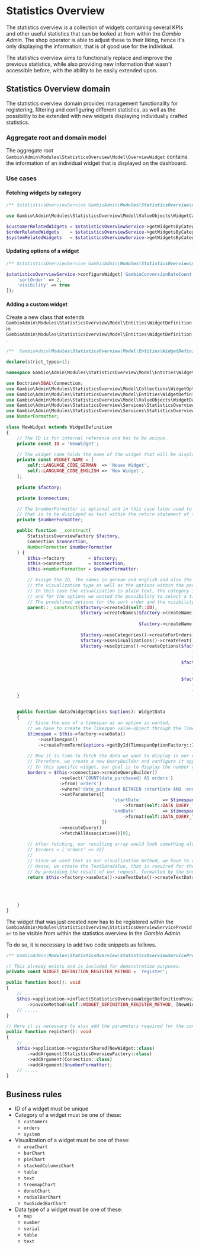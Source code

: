 # Statistics Overview

The statistics overview is a collection of widgets containing several KPIs and other useful statistics that can be
looked at from within the *Gambio Admin*.
The shop operator is able to adjust these to their liking, hence it's only displaying the information, that is of good
use
for the individual.

The statistics overview aims to functionally replace and improve the previous statistics, while also providing new
information that wasn't accessible before, with the ability to be easily extended upon.

## Statistics Overview domain

The statistics overview domain provides management functionality for registering, filtering and configuring different
statistics, as well as the possibility to be extended with new widgets displaying individually crafted
statistics.

### Aggregate root and domain model

The aggregate root `Gambio\Admin\Modules\StatisticsOverview\Model\OverviewWidget` contains the information of an
individual widget that is displayed on the dashboard.

### Use cases

#### Fetching widgets by category

```php
/** $statisticsOverviewService GambioAdmin\Modules\StatisticsOverview\App\StatisticsOverviewService **/

use Gambio\Admin\Modules\StatisticsOverview\Model\ValueObjects\WidgetCategory;

$customerRelatedWidgets = $statisticsOverviewService->getWidgetsByCategory(WidgetCategory::CUSTOMERS);
$orderRelatedWidgets    = $statisticsOverviewService->getWidgetsByCategory(WidgetCategory::ORDERS);
$systemRelatedWidgets   = $statisticsOverviewService->getWidgetsByCategory(WidgetCategory::SYSTEM);

```

#### Updating options of a widget

```php
/** $statisticsOverviewService GambioAdmin\Modules\StatisticsOverview\App\StatisticsOverviewService **/

$statisticsOverviewService->configureWidget('GambioConversionRateCount', [
    'sortOrder' => 2,
    'visibility' => true
]);

```

#### Adding a custom widget

Create a new class that extends `GambioAdmin\Modules\StatisticsOverview\Model\Entities\WidgetDefinition`
in `GambioAdmin\Modules\StatisticsOverview\Model\Entities\WidgetDefinition`.

```php
/**  GambioAdmin\Modules\StatisticsOverview\Model\Entities\WidgetDefinition\NewWidget.php **/

declare(strict_types=1);

namespace Gambio\Admin\Modules\StatisticsOverview\Model\Entities\WidgetDefinition;

use Doctrine\DBAL\Connection;
use Gambio\Admin\Modules\StatisticsOverview\Model\Collections\WidgetOptions;
use Gambio\Admin\Modules\StatisticsOverview\Model\Entities\WidgetDefinition;
use Gambio\Admin\Modules\StatisticsOverview\Model\ValueObjects\WidgetData;
use Gambio\Admin\Modules\StatisticsOverview\Services\StatisticsOverviewFactory;
use Gambio\Admin\Modules\StatisticsOverview\Services\StatisticsOverviewFactory\WidgetOptionFactory\PredefinedOptionFactory\TimespanOptionFactory;
use NumberFormatter;

class NewWidget extends WidgetDefinition
{
    // The ID is for internal reference and has to be unique.
    private const ID = 'NewWidget';

    // The widget name holds the name of the widget that will be displayed in its respective language. 
    private const WIDGET_NAME = [
        self::LANGUAGE_CODE_GERMAN  => 'Neues Widget',
        self::LANGUAGE_CODE_ENGLISH => 'New Widget',
    ];
    
    private $factory;

    private $connection;

    // The $numberFormatter is optional and in this case later used to format a number
    // that is to be displayed as text within the return statement of the data() method.
    private $numberFormatter;

    public function __construct(
        StatisticsOverviewFactory $factory,
        Connection $connection,
        NumberFormatter $numberFormatter
    ) {
        $this->factory         = $factory;
        $this->connection      = $connection;
        $this->numberFormatter = $numberFormatter;

        // Assign the ID, the names in german and english and also the category, 
        // the visualization type as well as the options within the parameters of the parents' constructor.
        // In this case the visualization is plain text, the category is orders 
        // and for the options we wanted the possibility to select a timespan including "Today".
        // The predefined options for the sort order and the visibility checkbox are required.
        parent::__construct($factory->createId(self::ID),
                            $factory->createNames($factory->createName($factory->createLanguageCode(self::LANGUAGE_CODE_GERMAN),
                                                                       self::WIDGET_NAME[self::LANGUAGE_CODE_GERMAN]),
                                                  $factory->createName($factory->createLanguageCode(self::LANGUAGE_CODE_ENGLISH),
                                                                       self::WIDGET_NAME[self::LANGUAGE_CODE_ENGLISH])),
                            $factory->useCategories()->createForOrders(),
                            $factory->useVisualizations()->createText(),
                            $factory->useOptions()->createOptions($factory->useOptions()
                                                                      ->usePredefined()
                                                                      ->createTimespanDropdownIncludingToday($factory),
                                                                  $factory->useOptions()
                                                                      ->usePredefined()
                                                                      ->createSortOrderNumber($factory),
                                                                  $factory->useOptions()
                                                                      ->usePredefined()
                                                                      ->createVisibilityCheckbox($factory)));
    }
    

    public function data(WidgetOptions $options): WidgetData
    {
        // Since the use of a timespan as an option is wanted, 
        // we have to create the Timespan value-object through the TimespanFactory.
        $timespan = $this->factory->useData()
            ->useTimespan()
            ->createFromTerm($options->getById(TimespanOptionFactory::ID)->value());
            
        // Now it is time to fetch the data we want to display in our new widget. 
        // Therefore, we create a new QueryBuilder and configure it appropriately, execute it and fetch the result.
        // In this specific widget, our goal is to display the number of orders within a given timespan.
        $orders = $this->connection->createQueryBuilder()
                    ->select('COUNT(date_purchased) AS orders')
                    ->from('orders')
                    ->where('date_purchased BETWEEN :startDate AND :endDate')
                    ->setParameters([
                                        'startDate'        => $timespan->startDate()
                                            ->format(self::DATA_QUERY_TIMESPAN_FORMAT_START),
                                        'endDate'          => $timespan->endDate()
                                            ->format(self::DATA_QUERY_TIMESPAN_FORMAT_END),
                                    ])
                    ->executeQuery()
                    ->fetchAllAssociative()[0];
                        
        // After fetching, our resulting array would look something along the lines of this:
        // $orders = ['orders' => 42]
        // 
        // Since we used text as our visualization method, we have to create the TextData we want to return.
        // Hence, we create the TextDataValue, that is required for the creation of the TextData, 
        // by providing the result of our request, formatted by the $numberFormatter.
        return $this->factory->useData()->useTextData()->createTextData($this->factory->useData()
                                                                            ->useTextData()
                                                                            ->createValue($this->numberFormatter->format((int)($orders['orders']
                                                                                                                               ??
                                                                                                                               0))));
    }
}
```

The widget that was just created now has to be registered within
the `GambioAdmin\Modules\StatisticsOverview\StatisticsOverviewServiceProvider`
to be visible from within the statistics overview in the *Gambio Admin*.

To do so, it is necessary to add two code snippets as follows.

```php
/** GambioAdmin\Modules\StatisticsOverview\StatisticsOverviewServiceProvider **/

// This already exists and is included for demonstration purposes.
private const WIDGET_DEFINITION_REGISTER_METHOD = 'register';

public function boot(): void
{
    // .....
    $this->application->inflect(StatisticsOverviewWidgetDefinitionProvider::class)
        ->invokeMethod(self::WIDGET_DEFINITION_REGISTER_METHOD, [NewWidget::class]);
    // .....
}

// Here it is necessary to also add the parameters required for the construction of the widget using ->addArgument().
public function register(): void
{
    // .....
    $this->application->registerShared(NewWidget::class)
        ->addArgument(StatisticsOverviewFactory::class)
        ->addArgument(Connection::class)
        ->addArgument($numberFormatter);
    // .....
}
```

## Business rules

- ID of a widget must be unique
- Category of a widget must be one of these:
    - `customers`
    - `orders`
    - `system`
- Visualization of a widget must be one of these:
    - `areaChart`
    - `barChart`
    - `pieChart`
    - `stackedColumnsChart`
    - `table`
    - `text`
    - `treemapChart`
    - `donutChart`
    - `radialBarChart`
    - `twoSidedBarChart`
- Data type of a widget must be one of these:
    - `map`
    - `number`
    - `serial`
    - `table`
    - `text`

